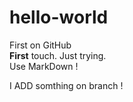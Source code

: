 # hello-world
First on GitHub  
**First** touch. Just trying.  
Use MarkDown !
  
I ADD somthing on branch !

